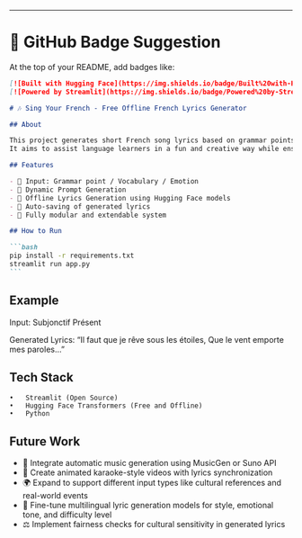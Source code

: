 ---

# 🌟 GitHub Badge Suggestion

At the top of your README, add badges like:

````markdown
[![Built with Hugging Face](https://img.shields.io/badge/Built%20with-Hugging%20Face-yellow)](https://huggingface.co/)
[![Powered by Streamlit](https://img.shields.io/badge/Powered%20by-Streamlit-ff4b4b)](https://streamlit.io/)

# 🎶 Sing Your French - Free Offline French Lyrics Generator

## About

This project generates short French song lyrics based on grammar points, vocabulary themes, or emotions, using 100% free and open-source AI models.  
It aims to assist language learners in a fun and creative way while ensuring accessibility without relying on paid APIs.

## Features

- 🎼 Input: Grammar point / Vocabulary / Emotion
- 📝 Dynamic Prompt Generation
- 🎤 Offline Lyrics Generation using Hugging Face models
- 💾 Auto-saving of generated lyrics
- 🎯 Fully modular and extendable system

## How to Run

```bash
pip install -r requirements.txt
streamlit run app.py
```
````

## Example

Input: Subjonctif Présent

Generated Lyrics:
“Il faut que je rêve sous les étoiles,
Que le vent emporte mes paroles…”

## Tech Stack

    •	Streamlit (Open Source)
    •	Hugging Face Transformers (Free and Offline)
    •	Python

## Future Work

- 🎵 Integrate automatic music generation using MusicGen or Suno API
- 🎥 Create animated karaoke-style videos with lyrics synchronization
- 🌍 Expand to support different input types like cultural references and real-world events
- 🧠 Fine-tune multilingual lyric generation models for style, emotional tone, and difficulty level
- ⚖️ Implement fairness checks for cultural sensitivity in generated lyrics
